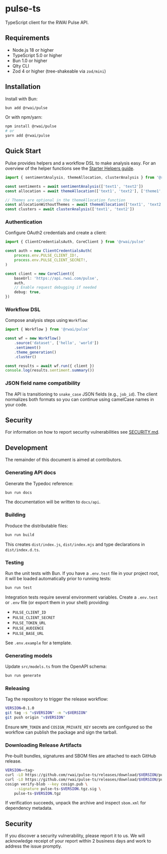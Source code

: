 # pulse-ts

TypeScript client for the RWAI Pulse API.

## Requirements

- Node.js 18 or higher
- TypeScript 5.0 or higher
- Bun 1.0 or higher
- Qlty CLI
- Zod 4 or higher (tree-shakeable via `zod/mini`)

## Installation

Install with Bun:

```bash
bun add @rwai/pulse
```

Or with npm/yarn:

```bash
npm install @rwai/pulse
# or
yarn add @rwai/pulse
```

## Quick Start

Pulse provides helpers and a workflow DSL to make analysis easy. For an overview of the helper
functions see the [Starter Helpers guide](docs/starters.md).

```ts
import { sentimentAnalysis, themeAllocation, clusterAnalysis } from '@rwai/pulse'

const sentiments = await sentimentAnalysis(['text1', 'text2'])
const allocation = await themeAllocation(['text1', 'text2'], ['theme1', 'theme2'])

// Themes are optional in the themeAllocation function
const allocationWithoutThemes = await themeAllocation(['text1', 'text2'])
const clusters = await clusterAnalysis(['text1', 'text2'])
```

### Authentication

Configure OAuth2 credentials and create a client:

```ts
import { ClientCredentialsAuth, CoreClient } from '@rwai/pulse'

const auth = new ClientCredentialsAuth(
    process.env.PULSE_CLIENT_ID!,
    process.env.PULSE_CLIENT_SECRET!,
)

const client = new CoreClient({
    baseUrl: 'https://api.rwai.com/pulse',
    auth,
    // Enable request debugging if needed
    debug: true,
})
```

### Workflow DSL

Compose analysis steps using `Workflow`:

```ts
import { Workflow } from '@rwai/pulse'

const wf = new Workflow()
    .source('dataset', ['hello', 'world'])
    .sentiment()
    .theme_generation()
    .cluster()

const results = await wf.run({ client })
console.log(results.sentiment.summary())
```

### JSON field name compatibility

The API is transitioning to `snake_case` JSON fields (e.g., `job_id`). The client normalizes both
formats so you can continue using camelCase names in your code.

## Security

For information on how to report security vulnerabilities see [SECURITY.md](./SECURITY.md).

## Development

The remainder of this document is aimed at contributors.

### Generating API docs

Generate the Typedoc reference:

```bash
bun run docs
```

The documentation will be written to `docs/api`.

### Building

Produce the distributable files:

```bash
bun run build
```

This creates `dist/index.js`, `dist/index.mjs` and type declarations in `dist/index.d.ts`.

### Testing

Run the unit tests with Bun. If you have a `.env.test` file in your project root, it will be loaded
automatically prior to running tests:

```bash
bun run test
```

Integration tests require several environment variables. Create a `.env.test` or `.env` file (or
export them in your shell) providing:

- `PULSE_CLIENT_ID`
- `PULSE_CLIENT_SECRET`
- `PULSE_TOKEN_URL`
- `PULSE_AUDIENCE`
- `PULSE_BASE_URL`

See `.env.example` for a template.

### Generating models

Update `src/models.ts` from the OpenAPI schema:

```bash
bun run generate
```

### Releasing

Tag the repository to trigger the release workflow:

```bash
VERSION=0.1.0
git tag -s "v$VERSION" -m "v$VERSION"
git push origin "v$VERSION"
```

Ensure `NPM_TOKEN` and `COSIGN_PRIVATE_KEY` secrets are configured so the workflow can publish the
package and sign the tarball.

### Downloading Release Artifacts

Pre-built bundles, signatures and SBOM files are attached to each GitHub release.

```bash
VERSION=<tag>
curl -LO https://github.com/rwai/pulse-ts/releases/download/$VERSION/pulse-ts-$VERSION.tgz
curl -LO https://github.com/rwai/pulse-ts/releases/download/$VERSION/pulse-ts-$VERSION.tgz.sig
cosign verify-blob --key cosign.pub \
    --signature pulse-ts-$VERSION.tgz.sig \
    pulse-ts-$VERSION.tgz
```

If verification succeeds, unpack the archive and inspect `sbom.xml` for dependency metadata.

## Security

If you discover a security vulnerability, please report it to us. We will acknowledge receipt of
your report within 2 business days and work to address the issue promptly.
